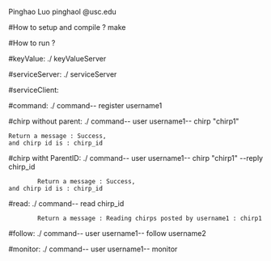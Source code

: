 Pinghao Luo pinghaol
    @usc.edu

#How to setup and compile ?
        make

#How to run ?

#keyValue:
            ./
    keyValueServer

#serviceServer:
        ./
    serviceServer

#serviceClient:

#command:
        ./
    command-- register username1

#chirp without parent:
        ./
    command-- user username1-- chirp "chirp1"

    Return a message : Success,
    and chirp id is : chirp_id

#chirp witht ParentID:
                          ./
        command-- user username1-- chirp "chirp1" --reply chirp_id

            Return a message : Success,
    and chirp id is : chirp_id

#read:
                          ./
        command-- read chirp_id

            Return a message : Reading chirps posted by username1 : chirp1

#follow:
                                                                        ./
        command-- user username1-- follow username2

#monitor:
            ./
        command-- user username1-- monitor
